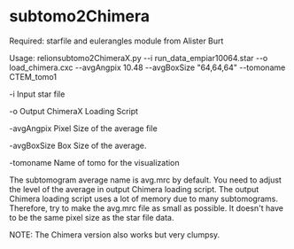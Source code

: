 # subtomo2Chimera

Required: starfile and eulerangles module from Alister Burt

Usage: relionsubtomo2ChimeraX.py --i run_data_empiar10064.star --o load_chimera.cxc --avgAngpix 10.48 --avgBoxSize "64,64,64" --tomoname CTEM_tomo1

-i Input star file

-o Output ChimeraX Loading Script

-avgAngpix Pixel Size of the average file

-avgBoxSize Box Size of the average.

-tomoname Name of tomo for the visualization


The subtomogram average name is avg.mrc by default. You need to adjust the level of the average in output Chimera loading script.
The output Chimera loading script uses a lot of memory due to many subtomograms. Therefore, try to make the avg.mrc file as small as possible. It doesn't have to be the same pixel size as the star file data.

NOTE: The Chimera version also works but very clumpsy.
